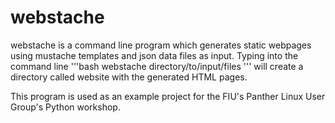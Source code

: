 webstache
=========
webstache is a command line program which generates static webpages using mustache templates and json data files as input. Typing into the command line 
'''bash
webstache directory/to/input/files
'''
will create a directory called website with the generated HTML pages.

This program is used as an example project for the FIU's Panther Linux User Group's Python workshop.
